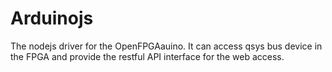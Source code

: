# Arduinojs
The nodejs driver for the OpenFPGAauino. It can access qsys bus device in the FPGA and provide the restful API interface for the web access.
